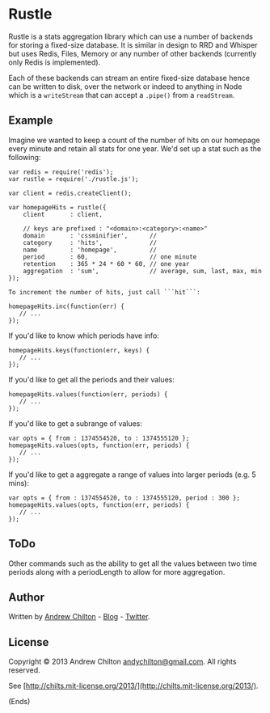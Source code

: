 # Rustle #

Rustle is a stats aggregation library which can use a number of backends for storing a fixed-size database. It is
similar in design to RRD and Whisper but uses Redis, Files, Memory or any number of other backends (currently only
Redis is implemented).

Each of these backends can stream an entire fixed-size database hence can be written to disk, over the network
or indeed to anything in Node which is a ```writeStream``` that can accept a ```.pipe()``` from a ```readStream```.

## Example ##

Imagine we wanted to keep a count of the number of hits on our homepage every minute and retain all stats for one
year. We'd set up a stat such as the following:

```
var redis = require('redis');
var rustle = require('./rustle.js');

var client = redis.createClient();

var homepageHits = rustle({
    client       : client,

    // keys are prefixed : "<domain>:<category>:<name>"
    domain       : 'cssminifier',      //
    category     : 'hits',             // 
    name         : 'homepage',         // 
    period       : 60,                 // one minute
    retention    : 365 * 24 * 60 * 60, // one year
    aggregation  : 'sum',              // average, sum, last, max, min
});

To increment the number of hits, just call ```hit```:

homepageHits.inc(function(err) {
   // ...
});
```

If you'd like to know which periods have info:

```
homepageHits.keys(function(err, keys) {
   // ...
});
```

If you'd like to get all the periods and their values:

```
homepageHits.values(function(err, periods) {
   // ...
});
```

If you'd like to get a subrange of values:

```
var opts = { from : 1374554520, to : 1374555120 };
homepageHits.values(opts, function(err, periods) {
   // ...
});
```

If you'd like to get a aggregate a range of values into larger periods (e.g. 5 mins):

```
var opts = { from : 1374554520, to : 1374555120, period : 300 };
homepageHits.values(opts, function(err, periods) {
   // ...
});
```

## ToDo ##

Other commands such as the ability to get all the values between two time periods along with a periodLength to allow
for more aggregation.

## Author ##

Written by [Andrew Chilton](http://chilts.org/) - [Blog](http://chilts.org/blog/) -
[Twitter](https://twitter.com/andychilton).

## License ##

Copyright © 2013 Andrew Chilton <andychilton@gmail.com>.  All rights reserved.

See [http://chilts.mit-license.org/2013/](http://chilts.mit-license.org/2013/).

(Ends)
